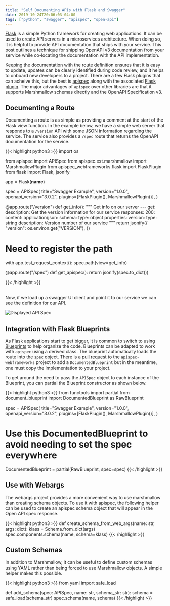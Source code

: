 ```yaml
---
title: "Self Documenting APIs with Flask and Swagger"
date: 2019-10-24T20:06:03-04:00
tags: ["python", "swagger", "apispec", "open-api"]
---
```

[Flask](https://palletsprojects.com/p/flask/) is a simple Python framework for creating web applications. It can be used to create API servers in a microservices architecture. When doing so, it is helpful to provide API documentation that ships with your service. This post outlines a technique for shipping OpenAPI v3 documentation from your service while co-locating the documentation with the API implementation.

Keeping the documentation with the route definition ensures that it is easy to update, updates can be clearly identified during code review, and it helps to onboard new developers to a project. There are a few Flask plugins that can acheive this, but the best is [apispec](https://github.com/marshmallow-code/apispec)
along with the associated [Flask plugin](https://github.com/marshmallow-code/apispec-webframeworks).
The major advantages of `apispec` over other libraries are that it supports Marshmallow schemas directly and the OpenAPI Specification v3.

## Documenting a Route

Documenting a route is as simple as providing a comment at the start of the Flask view function. In the example below, we have a simple web server that responds to a `/version` API with some JSON information regarding the service. The service also provides a `/spec` route that returns the OpenAPI documentation for the service.

{{< highlight python3 >}}
import os

from apispec import APISpec
from apispec.ext.marshmallow import MarshmallowPlugin
from apispec_webframeworks.flask import FlaskPlugin
from flask import Flask, jsonify

app = Flask(__name__)

spec = APISpec(
    title="Swagger Example",
    version="1.0.0",
    openapi_version="3.0.2",
    plugins=[FlaskPlugin(), MarshmallowPlugin()],
)

@app.route("/version")
def get_info():
    """
    Get info on our server
    ---
    get:
        description: Get the version information for our service
        responses:
            200:
                content:
                    application/json:
                        schema:
                            type: object
                            properties:
                                version:
                                    type: string
                                    description: Version number of our service
    """
    return jsonify({
        "version": os.environ.get("VERSION"),
    })


# Need to register the path
with app.test_request_context():
    spec.path(view=get_info)


@app.route("/spec")
def get_apispec():
    return jsonify(spec.to_dict())

{{< /highlight >}}

<br>
Now, if we load up a swagger UI client and point it to our service we can see the definition for our API.

![Displayed API Spec](/img/swagger.png)

## Integration with Flask Blueprints

As Flask applications start to get bigger, it is common to switch to using [Blueprints](https://flask.palletsprojects.com/en/1.1.x/blueprints/) to help organize the code. Blueprints can be adapted to work with `apispec` using a derived class. The blueprint automatically loads the route into the `spec` object. There is a [pull request](https://github.com/marshmallow-code/apispec-webframeworks/pull/27) to the `apispec-webframeworks` project to add a `DocumentedBlueprint` but in the meantime, one must copy the implementation to your project. 

To get around the need to pass the `APISpec` object to each instance of the Blueprint, you can partial the Blueprint constructor as shown below.

{{< highlight python3 >}}
from functools import partial
from document_blueprint import DocumentedBlueprint as RawBlueprint

spec = APISpec(
    title="Swagger Example",
    version="1.0.0",
    openapi_version="3.0.2",
    plugins=[FlaskPlugin(), MarshmallowPlugin()],
)

# Use this DocumentedBlueprint to avoid needing to set the spec everywhere
DocumentedBlueprint = partial(RawBlueprint, spec=spec)
{{< /highlight >}}

## Use with Webargs

The webargs project provides a more convenient way to use marshmallow than creating schema objects. To use it with apispec, the following helper can be used to create an apispec schema object that will appear in the Open API spec response.

{{< highlight python3 >}}
def create_schema_from_web_args(name: str, args: dict):
    klass = Schema.from_dict(args)
    spec.components.schema(name, schema=klass)
{{< /highlight >}}

## Custom Schemas

In addition to Marshmallow, it can be useful to define custom schemas using YAML rather than being forced to use Marshmallow objects. A simple helper makes this possible.

{{< highlight python3 >}}
from yaml import safe_load

def add_schema(spec: APISpec, name: str, schema_str: str):
    schema = safe_load(schema_str)
    spec.schema(name, schema)
{{< /highlight >}}

